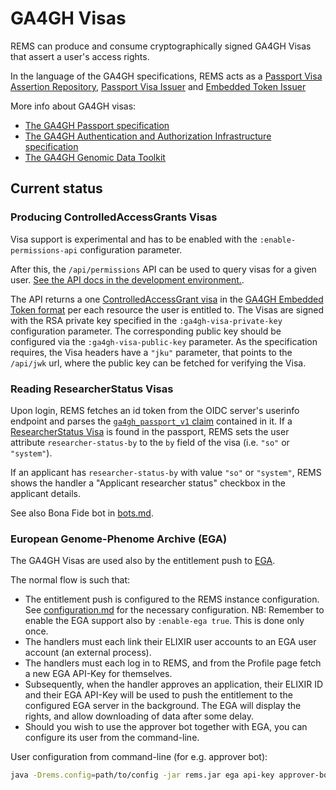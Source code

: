 # GA4GH Visas

REMS can produce and consume cryptographically signed GA4GH Visas that
assert a user's access rights.

In the language of the GA4GH specifications, REMS acts as a
[Passport Visa Assertion Repository](https://github.com/ga4gh-duri/ga4gh-duri.github.io/blob/master/researcher_ids/ga4gh_passport_v1.md#passport-visa-assertion-repository),
[Passport Visa Issuer](https://github.com/ga4gh-duri/ga4gh-duri.github.io/blob/master/researcher_ids/ga4gh_passport_v1.md#passport-visa-issuer)
and
[Embedded Token Issuer](https://github.com/ga4gh/data-security/blob/master/AAI/AAIConnectProfile.md#conformance-for-embedded-token-issuers)

More info about GA4GH visas:
- [The GA4GH Passport specification](https://github.com/ga4gh-duri/ga4gh-duri.github.io/blob/master/researcher_ids/ga4gh_passport_v1.md)
- [The GA4GH Authentication and Authorization Infrastructure specification](https://github.com/ga4gh/data-security/blob/master/AAI/AAIConnectProfile.md)
- [The GA4GH Genomic Data Toolkit](https://www.ga4gh.org/genomic-data-toolkit/)

## Current status

### Producing ControlledAccessGrants Visas

Visa support is experimental and has to be enabled with the `:enable-permissions-api` configuration parameter.

After this, the `/api/permissions` API can be used to query visas for a given user.
[See the API docs in the development environment.](https://rems-dev.rahtiapp.fi/swagger-ui/index.html#/permissions).

The API returns a one
[ControlledAccessGrant visa](https://github.com/ga4gh-duri/ga4gh-duri.github.io/blob/master/researcher_ids/ga4gh_passport_v1.md#controlledaccessgrants)
in the
[GA4GH Embedded Token format](https://github.com/ga4gh/data-security/blob/master/AAI/AAIConnectProfile.md#embedded-token-issued-by-embedded-token-issuer)
per each resource the user is entitled to. The Visas are signed with
the RSA private key specified in the `:ga4gh-visa-private-key`
configuration parameter. The corresponding public key should be
configured via the `:ga4gh-visa-public-key` parameter. As the
specification requires, the Visa headers have a `"jku"` parameter,
that points to the `/api/jwk` url, where the public key can be fetched
for verifying the Visa.
### Reading ResearcherStatus Visas

Upon login, REMS fetches an id token from the OIDC server's userinfo
endpoint and parses the
[`ga4gh_passport_v1` claim](https://github.com/ga4gh-duri/ga4gh-duri.github.io/blob/master/researcher_ids/ga4gh_passport_v1.md#passport-claim)
contained in it. If a
[ResearcherStatus Visa](https://github.com/ga4gh-duri/ga4gh-duri.github.io/blob/master/researcher_ids/ga4gh_passport_v1.md#researcherstatus)
is found in the passport, REMS sets the user attribute
`researcher-status-by` to the `by` field of the visa (i.e. `"so"` or
`"system"`).

If an applicant has `researcher-status-by` with value `"so"` or
`"system"`, REMS shows the handler a "Applicant researcher status"
checkbox in the applicant details.

See also Bona Fide bot in [bots.md](bots.md).

### European Genome-Phenome Archive (EGA)

The GA4GH Visas are used also by the entitlement push to [EGA](https://ega-archive.org/).

The normal flow is such that:
- The entitlement push is configured to the REMS instance configuration. See [configuration.md](configuration.md) for the necessary configuration. NB: Remember to enable the EGA support also by `:enable-ega true`. This is done only once.
- The handlers must each link their ELIXIR user accounts to an EGA user account (an external process).
- The handlers must each log in to REMS, and from the Profile page fetch a new EGA API-Key for themselves.
- Subsequently, when the handler approves an application, their ELIXIR ID and their EGA API-Key will be used to push the entitlement to the configured EGA server in the background. The EGA will display the rights, and allow downloading of data after some delay.
- Should you wish to use the approver bot together with EGA, you can configure its user from the command-line.

User configuration from command-line (for e.g. approver bot):

```sh
java -Drems.config=path/to/config -jar rems.jar ega api-key approver-bot <ega-username> <ega-password> <entitlement-push-config-id>
```
